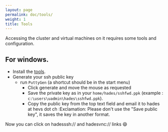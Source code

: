 ```yaml
---
layout: page
permalink: doc/tools/
weight: 1
title: Tools
---
```


Accessing the cluster and virtual machines on it requires some tools and configuration.

## For windows.
* Install the [tools](http://hades.hevs.ch/hades-tools-windows-2016-02-25.exe).
* Generate your ssh public key
	* run `PuttyGen` (a shortcut should be in the start menu)
		* Click generate and move the mouse as requested
		* Save the private key as in your `home/hades/sshfwd.ppk` (example : `c:\users\uadmin\hades\sshfwd.ppk`).
		* Copy the public key from the top text field and email it to hades at hevs dot ch
		:Exclamation: Please don't use the "Save public key", it saves the key in another format.

Now you can click on hadesssh:// and hadesvnc:// links :smile: